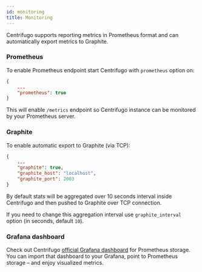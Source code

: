 ```yaml
---
id: monitoring
title: Monitoring
---
```


Centrifugo supports reporting metrics in Prometheus format and can automatically export metrics to Graphite.

### Prometheus

To enable Prometheus endpoint start Centrifugo with `prometheus` option on:

```json title="config.json"
{
    ...
    "prometheus": true
}
```

This will enable `/metrics` endpoint so Centrifugo instance can be monitored by your Prometheus server.

### Graphite

To enable automatic export to Graphite (via TCP):

```json title="config.json"
{
    ...
    "graphite": true,
    "graphite_host": "localhost",
    "graphite_port": 2003
}
```

By default stats will be aggregated over 10 seconds interval inside Centrifugo and then pushed to Graphite over TCP connection.

If you need to change this aggregation interval use `graphite_interval` option (in seconds, default `10`).

### Grafana dashboard

Check out Centrifugo [official Grafana dashboard](https://grafana.com/grafana/dashboards/13039) for Prometheus storage. You can import that dashboard to your Grafana, point to Prometheus storage – and enjoy visualized metrics.
